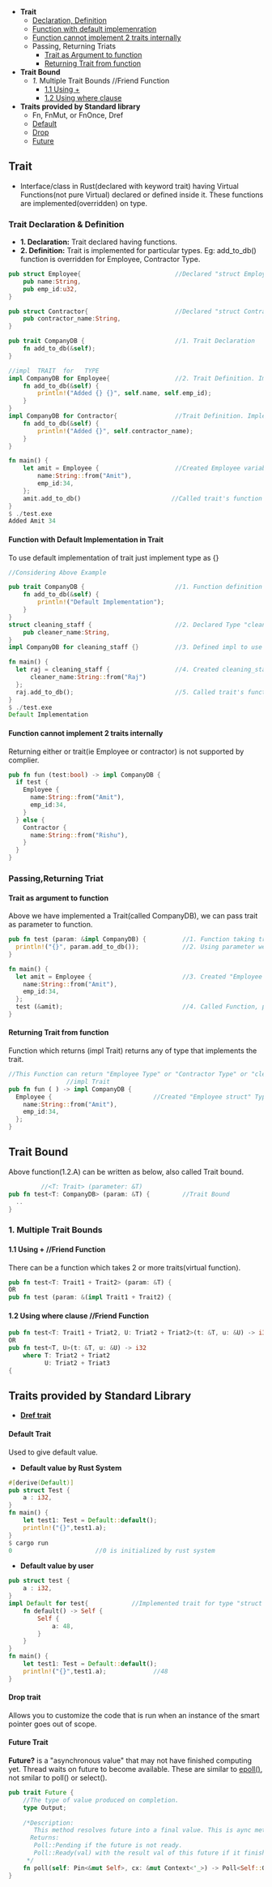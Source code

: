 - **Trait**
  - [Declaration, Definition](#dec)
  - [Function with default implemenration](#def)
  - [Function cannot implement 2 traits internally](#invalid-t)
  - Passing, Returning Triats
    - [Trait as Argument to function](#arg)
    - [Returning Trait from function](#r)
- **Trait Bound**
  - _1._ Multiple Trait Bounds //Friend Function
      - [1.1 Using +](#usingplus)
      - [1.2 Using where clause](#usingplus)
- **Traits provided by Standard library**
  - Fn, FnMut, or FnOnce, Dref
  - [Default](#di)
  - [Drop](#dr)
  - [Future](#fu)


## Trait
- Interface/class in Rust(declared with keyword trait) having Virtual Functions(not pure Virtual) declared or defined inside it. These functions are implemented(overridden) on type.

<a name=dec></a>
### Trait Declaration & Definition
- **1. Declaration:** Trait declared having functions.
- **2. Definition:** Trait is implemented for particular types. Eg: add_to_db() function is overridden for Employee, Contractor Type.
```rust
pub struct Employee{                          //Declared "struct Employee"
    pub name:String,
    pub emp_id:u32,
}

pub struct Contractor{                        //Declared "struct Contractor".
    pub contractor_name:String,
}

pub trait CompanyDB {                         //1. Trait Declaration
    fn add_to_db(&self);
}

//impl  TRAIT  for   TYPE
impl CompanyDB for Employee{                  //2. Trait Definition. Implemented trait/Overridden for Type="Employee struct"
    fn add_to_db(&self) {
        println!("Added {} {}", self.name, self.emp_id);
    }
}
impl CompanyDB for Contractor{                //Trait Definition. Implemented trait/Overrideen for Type="Contractor struct"
    fn add_to_db(&self) {
        println!("Added {}", self.contractor_name);
    }
}

fn main() {
    let amit = Employee {                     //Created Employee variable
        name:String::from("Amit"),
        emp_id:34,
    };
    amit.add_to_db()                         //Called trait's function for type
}
$ ./test.exe
Added Amit 34
```

<a name=def></a>
#### Function with Default Implementation in Trait
To use default implementation of trait just implement type as {}
```rust
//Considering Above Example

pub trait CompanyDB {                         //1. Function definition is provided in trait
    fn add_to_db(&self) {
        println!("Default Implementation");
    }
}
struct cleaning_staff {                       //2. Declared Type "cleaning_staff struct"
    pub cleaner_name:String,
}
impl CompanyDB for cleaning_staff {}          //3. Defined impl to use default impl

fn main() {                                   
  let raj = cleaning_staff {                  //4. Created cleaning_staff variable
      cleaner_name:String::from("Raj") 
  };
  raj.add_to_db();                            //5. Called trait's function for type
}
$ ./test.exe
Default Implementation
```

<a name=invalid-t></a>
#### Function cannot implement 2 traits internally
Returning either or trait(ie Employee or contractor) is not supported by complier.
```rust
pub fn fun (test:bool) -> impl CompanyDB {      
  if test {
    Employee {
      name:String::from("Amit"),
      emp_id:34,  
    }
  } else {
    Contractor {
      name:String::from("Rishu"),
    }
  }
}
```

### Passing,Returning Triat 
<a name=arg></a>
#### Trait as argument to function
Above we have implemented a Trait(called CompanyDB), we can pass trait as parameter to function.
```rs
pub fn test (param: &impl CompanyDB) {          //1. Function taking trait as parameter          //1.2.A
  println!("{}", param.add_to_db());            //2. Using parameter we can call function declared/defined in trait
}

fn main() {
  let amit = Employee {                         //3. Created "Employee struct" Type object.
    name:String::from("Amit"),
    emp_id:34,  
  };
  test (&amit);                                 //4. Called Function, passed instance of Type implementing triat
}
```
<a name=r></a>
#### Returning Trait from function
Function which returns (impl Trait) returns any of type that implements the trait.
```rust
//This Function can return "Employee Type" or "Contractor Type" or "cleaning_staff Type". see above
                //impl Trait
pub fn fun ( ) -> impl CompanyDB {      
  Employee {                            //Created "Employee struct" Type object.
    name:String::from("Amit"),
    emp_id:34,  
  };
}
```

## Trait Bound
Above function(1.2.A) can be written as below, also called Trait bound.
```rs
         //<T: Trait> (parameter: &T)
pub fn test<T: CompanyDB> (param: &T) {         //Trait Bound
  ..
}
```

### 1. Multiple Trait Bounds 
<a name=usingplus></a>
#### 1.1 Using +   //Friend Function
There can be a function which takes 2 or more traits(virtual function).
```rs
pub fn test<T: Trait1 + Trait2> (param: &T) {
OR
pub fn test (param: &(impl Trait1 + Trait2) {
```
<a name=usingplus></a>
#### 1.2 Using where clause   //Friend Function
```rs
pub fn test<T: Trait1 + Triat2, U: Triat2 + Triat2>(t: &T, u: &U) -> i32 {
OR
pub fn test<T, U>(t: &T, u: &U) -> i32
    where T: Triat2 + Triat2
          U: Triat2 + Triat3
{
```

## Traits provided by Standard Library
- **[Dref trait](/Languages/Programming_Languages/Rust/Smart_Pointers)**

<a name=di></a>
#### Default Trait
Used to give default value.
- **Default value by Rust System**
```rs
#[derive(Default)]
pub struct Test {
    a : i32,
}
fn main() {
    let test1: Test = Default::default();
    println!("{}",test1.a);
}
$ cargo run
0                       //0 is initialized by rust system
```
- **Default value by user**
```rs
pub struct test {
    a : i32,
}
impl Default for test{            //Implemented trait for type "struct test"
    fn default() -> Self {
        Self {
            a: 48,
        }
    }
}
fn main() {
    let test1: Test = Default::default();
    println!("{}",test1.a);             //48
}
```

<a name=dr></a>
#### Drop trait
Allows you to customize the code that is run when an instance of the smart pointer goes out of scope.

<a name=fu></a>
#### Future Trait
**Future?** is a "asynchronous value" that may not have finished computing yet. Thread waits on future to become available. These are similar to [epoll()](/Networking/OSI-Layers/Layer-4/Socket_Programming/APIs_Structures/APIs/Polling_APIs/), not smilar to poll() or select().
```rs
pub trait Future {
    //The type of value produced on completion.
    type Output;                 
    
    /*Description:
       This method resolves future into a final value. This is aync method does not block if value is not ready
      Returns:
       Poll::Pending if the future is not ready. 
       Poll::Ready(val) with the result val of this future if it finished successfully.
     */
    fn poll(self: Pin<&mut Self>, cx: &mut Context<'_>) -> Poll<Self::Output>;
}
```
